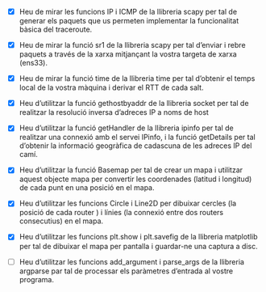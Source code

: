 - [x] Heu de mirar les funcions IP i ICMP de la llibreria scapy per tal de generar els paquets que
us permeten implementar la funcionalitat bàsica del traceroute.

- [x] Heu de mirar la funció sr1 de la llibreria scapy per tal d’enviar i rebre paquets a través de la xarxa mitjançant la vostra targeta de xarxa (ens33).

- [x] Heu de mirar la funció time de la llibreria time per tal d’obtenir el temps local de la vostra
màquina i derivar el RTT de cada salt.

- [x] Heu d’utilitzar la funció gethostbyaddr de la llibreria socket per tal de realitzar la resolució inversa d’adreces IP a noms de host

- [x] Heu d’utilitzar la funció getHandler de la llibreria ipinfo per tal de realitzar una connexió amb el servei IPinfo, i la funció getDetails per tal d’obtenir la informació geogràfica de cadascuna de les adreces IP del camí.

- [x] Heu d’utilitzar la funció Basemap per tal de crear un mapa i utilitzar aquest objecte mapa per convertir les coordenades (latitud i longitud) de cada punt en una posició en el mapa.

- [x] Heu d’utilitzar les funcions Circle i Line2D per dibuixar cercles (la posició de cada router ) i línies (la connexió entre dos routers consecutius) en el mapa.

-  [x] Heu d’utilitzar les funcions plt.show i plt.savefig de la llibreria matplotlib per tal de dibuixar el mapa per pantalla i guardar-ne una captura a disc.

- [ ] Heu d’utilitzar les funcions add_argument i parse_args de la llibreria argparse par tal de processar els paràmetres d’entrada al vostre programa.